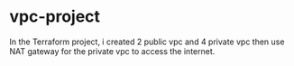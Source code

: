 # vpc-project
In the Terraform project, i created 2 public vpc and 4 private vpc then use NAT gateway for the private vpc to access the internet.
